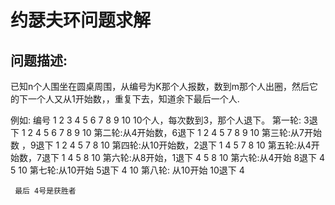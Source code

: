 # 约瑟夫环问题求解
## 问题描述:
  已知n个人围坐在圆桌周围，从编号为K那个人报数，数到m那个人出圈，然后它的下一个人又从1开始数，，重复下去，知道余下最后一个人.
  
  例如:
     编号 1 2 3 4 5 6 7 8 9 10  10个人，每次数到3，那个人退下。
     第一轮: 3退下
     1 2 4 5 6 7 8 9 10 
     第二轮:从4开始数，6退下
     1 2 4 5 7 8 9 10
     第三轮:从7开始数 ，9退下
     1 2 4 5 7 8 10
     第四轮:从10开始数，2退下
     1 4 5 7 8 10
     第五轮:从4开始数，7退下
     1 4 5 8 10
     第六轮:从8开始，1退下
     4 5 8 10
     第六轮:从4开始 8退下
     4 5 10
     第七轮:从10开始 5退下
     4 10
     第八轮: 从10开始 10退下
     4
     
     最后 4号是获胜者
     
      
